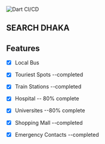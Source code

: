 ![Dart CI/CD](https://github.com/sohagmahin/Search-Dhaka/workflows/Dart%20CI/CD/badge.svg)

## SEARCH DHAKA

## Features
- [x] Local Bus
- [x] Touriest Spots --completed
- [x] Train Stations --completed
- [x] Hospital -- 80% complete
- [x] Universites --80% complete
- [x] Shopping Mall --completed
- [x] Emergency Contacts --completed




